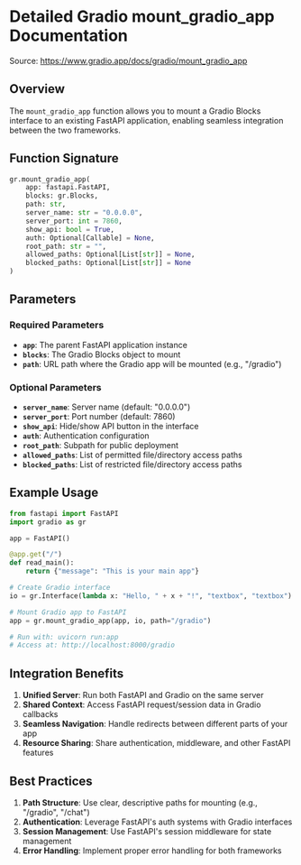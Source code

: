 # Detailed Gradio mount_gradio_app Documentation

Source: https://www.gradio.app/docs/gradio/mount_gradio_app

## Overview

The `mount_gradio_app` function allows you to mount a Gradio Blocks interface to an existing FastAPI application, enabling seamless integration between the two frameworks.

## Function Signature

```python
gr.mount_gradio_app(
    app: fastapi.FastAPI,
    blocks: gr.Blocks,
    path: str,
    server_name: str = "0.0.0.0",
    server_port: int = 7860,
    show_api: bool = True,
    auth: Optional[Callable] = None,
    root_path: str = "",
    allowed_paths: Optional[List[str]] = None,
    blocked_paths: Optional[List[str]] = None
)
```

## Parameters

### Required Parameters
- **`app`**: The parent FastAPI application instance
- **`blocks`**: The Gradio Blocks object to mount
- **`path`**: URL path where the Gradio app will be mounted (e.g., "/gradio")

### Optional Parameters
- **`server_name`**: Server name (default: "0.0.0.0")
- **`server_port`**: Port number (default: 7860)
- **`show_api`**: Hide/show API button in the interface
- **`auth`**: Authentication configuration
- **`root_path`**: Subpath for public deployment
- **`allowed_paths`**: List of permitted file/directory access paths
- **`blocked_paths`**: List of restricted file/directory access paths

## Example Usage

```python
from fastapi import FastAPI
import gradio as gr

app = FastAPI()

@app.get("/")
def read_main():
    return {"message": "This is your main app"}

# Create Gradio interface
io = gr.Interface(lambda x: "Hello, " + x + "!", "textbox", "textbox")

# Mount Gradio app to FastAPI
app = gr.mount_gradio_app(app, io, path="/gradio")

# Run with: uvicorn run:app
# Access at: http://localhost:8000/gradio
```

## Integration Benefits

1. **Unified Server**: Run both FastAPI and Gradio on the same server
2. **Shared Context**: Access FastAPI request/session data in Gradio callbacks
3. **Seamless Navigation**: Handle redirects between different parts of your app
4. **Resource Sharing**: Share authentication, middleware, and other FastAPI features

## Best Practices

1. **Path Structure**: Use clear, descriptive paths for mounting (e.g., "/gradio", "/chat")
2. **Authentication**: Leverage FastAPI's auth systems with Gradio interfaces
3. **Session Management**: Use FastAPI's session middleware for state management
4. **Error Handling**: Implement proper error handling for both frameworks